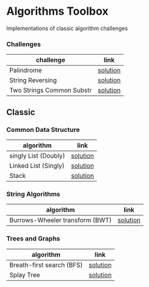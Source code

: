 # Algorithms Toolbox 
  
Implementations of classic algorithm challenges

### Challenges

| challenge | link | 
|---|---|
| Palindrome |  [solution](challenges/palindrome) |
| String Reversing |  [solution](challenges/string-reversing) |
| Two Strings Common Substr |  [solution](challenges/two-strings-common-substr) |


## Classic

### Common Data Structure

| algorithm | link | 
|---|---|
| singly List (Doubly) | [solution](classic/doubly-linked-list) |
| Linked List (Singly) | [solution](classic/singly-linked-list) |
| Stack |  [solution](classic/stack) |

### String Algorithms

| algorithm | link | 
|---|---|
| Burrows-Wheeler transform (BWT) |  [solution](classic/bwt) |

### Trees and Graphs
| algorithm | link | 
|---|---|
| Breath-first search (BFS) |  [solution](classic/bfs) |
| Splay Tree |  [solution](classic/splay-tree) |